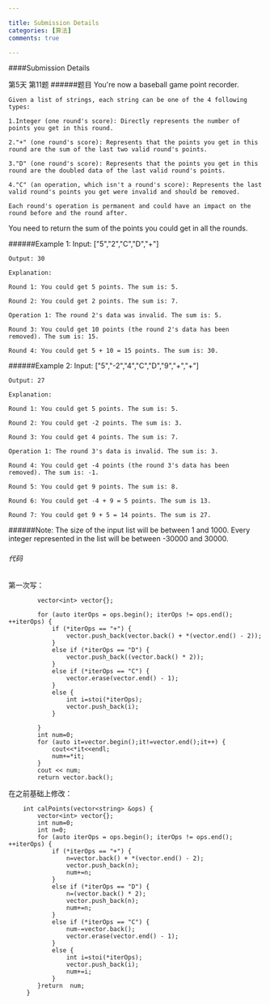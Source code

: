 ```yaml
---

title: Submission Details
categories: [算法]
comments: true

---
```

####Submission Details

第5天  第11题
######题目
	You're now a baseball game point recorder.

	Given a list of strings, each string can be one of the 4 following types:

	1.Integer (one round's score): Directly represents the number of points you get in this round.
	
	2."+" (one round's score): Represents that the points you get in this round are the sum of the last two valid round's points.
	
	3."D" (one round's score): Represents that the points you get in this round are the doubled data of the last valid round's points.
	
	4."C" (an operation, which isn't a round's score): Represents the last valid round's points you get were invalid and should be removed.
	
	Each round's operation is permanent and could have an impact on the round before and the round after.

You need to return the sum of the points you could get in all the rounds.

######Example 1:
	Input: ["5","2","C","D","+"]
    
	Output: 30
    
	Explanation:
    
	Round 1: You could get 5 points. The sum is: 5.
    
	Round 2: You could get 2 points. The sum is: 7.
    
	Operation 1: The round 2's data was invalid. The sum is: 5.
    
	Round 3: You could get 10 points (the round 2's data has been removed). The sum is: 15.
    
	Round 4: You could get 5 + 10 = 15 points. The sum is: 30.
    
######Example 2:
	Input: ["5","-2","4","C","D","9","+","+"]
    
	Output: 27
    
	Explanation:
    
	Round 1: You could get 5 points. The sum is: 5.
    
	Round 2: You could get -2 points. The sum is: 3.
    
	Round 3: You could get 4 points. The sum is: 7.
    
	Operation 1: The round 3's data is invalid. The sum is: 3.	
    
	Round 4: You could get -4 points (the round 3's data has been removed). The sum is: -1.
    
	Round 5: You could get 9 points. The sum is: 8.
    
	Round 6: You could get -4 + 9 = 5 points. The sum is 13.
    
	Round 7: You could get 9 + 5 = 14 points. The sum is 27.
######Note:
	The size of the input list will be between 1 and 1000.
	Every integer represented in the list will be between -30000 and 30000.
    
###### 代码
第一次写：
```language
		vector<int> vector{};

        for (auto iterOps = ops.begin(); iterOps != ops.end(); ++iterOps) {
            if (*iterOps == "+") {
                vector.push_back(vector.back() + *(vector.end() - 2));
            }
            else if (*iterOps == "D") {
                vector.push_back((vector.back() * 2));
            }
            else if (*iterOps == "C") {
                vector.erase(vector.end() - 1);
            }
            else {
                int i=stoi(*iterOps);
                vector.push_back(i);
            }

        }
        int num=0;
        for (auto it=vector.begin();it!=vector.end();it++) {
            cout<<*it<<endl;
            num+=*it;
        }
        cout << num;
        return vector.back();
```
在之前基础上修改：
```language
	int calPoints(vector<string> &ops) {
		vector<int> vector{};
        int num=0;
        int n=0;
        for (auto iterOps = ops.begin(); iterOps != ops.end(); ++iterOps) {
            if (*iterOps == "+") {
                n=vector.back() + *(vector.end() - 2);
                vector.push_back(n);
                num+=n;
            }
            else if (*iterOps == "D") {
                n=(vector.back() * 2);
                vector.push_back(n);
                num+=n;
            }
            else if (*iterOps == "C") {
                num-=vector.back();
                vector.erase(vector.end() - 1);
            }
            else {
                int i=stoi(*iterOps);
                vector.push_back(i);
                num+=i;
            }
        }return  num;
     }
```
